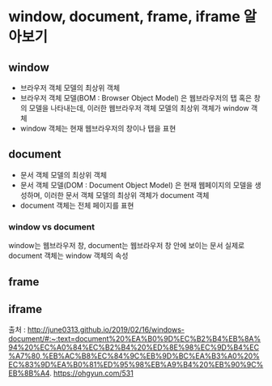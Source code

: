 # window, document, frame, iframe 알아보기 

## window
+ 브라우저 객체 모델의 최상위 객체
+ 브라우저 객체 모델(BOM : Browser Object Model) 은 웹브라우저의 탭 혹은 창의 모델을 나타내는데, 이러한 웹브라우저 객체 모델의 최상위 객체가 window 객체
+ window 객체는 현재 웹브라우저의 창이나 탭을 표현

## document
+ 문서 객체 모델의 최상위 객체
+ 문서 객체 모델(DOM : Document Object Model) 은 현재 웹페이지의 모델을 생성하며, 이러한 문서 객체 모델의 최상위 객체가 document 객체
+ document 객체는 전체 페이지를 표현

### window vs document 
window는 웹브라우저 창, document는 웹브라우저 창 안에 보이는 문서 
실제로 document 객체는 window 객체의 속성

## frame

## iframe



출처 : http://june0313.github.io/2019/02/16/windows-document/#:~:text=document%20%EA%B0%9D%EC%B2%B4%EB%8A%94%20%EC%A0%84%EC%B2%B4%20%ED%8E%98%EC%9D%B4%EC%A7%80,%EB%AC%B8%EC%84%9C%EB%9D%BC%EA%B3%A0%20%EC%83%9D%EA%B0%81%ED%95%98%EB%A9%B4%20%EB%90%9C%EB%8B%A4.
https://ohgyun.com/531 
